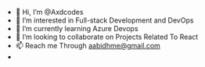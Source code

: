 - 👋 Hi, I’m @Axdcodes
- 👀 I’m interested in Full-stack Development and DevOps 
- 🌱 I’m currently learning Azure Devops 
- 💞️ I’m looking to collaborate on Projects Related To React 
- 📫 Reach me Through aabidhme@gmail.com
-

<!---
Axdcodes/Axdcodes is a ✨ special ✨ repository because its `README.md` (this file) appears on your GitHub profile.
You can click the Preview link to take a look at your changes.
--->
